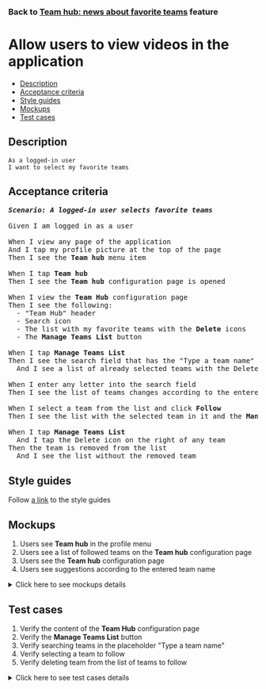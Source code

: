 ### Back to [Team hub: news about favorite teams](../../README.md) feature

# Allow users to view videos in the application

- [Description](#description)
- [Acceptance criteria](#acceptance-criteria)
- [Style guides](#style-guides)
- [Mockups](#mockups)
- [Test cases](#test-cases)

## Description

    As a logged-in user
    I want to select my favorite teams

## Acceptance criteria

<pre>
<b><i>Scenario: A logged-in user selects favorite teams</i></b>

Given I am logged in as a user

When I view any page of the application
And I tap my profile picture at the top of the page
Then I see the <b>Team hub</b> menu item

When I tap <b>Team hub</b>
Then I see the <b>Team hub</b> configuration page is opened

When I view the <b>Team Hub</b> configuration page
Then I see the following:
  - "Team Hub" header
  - Search icon
  - The list with my favorite teams with the <b>Delete</b> icons
  - The <b>Manage Teams List</b> button

When I tap <b>Manage Teams List</b>
Then I see the search field that has the "Type a team name" placeholder
  And I see a list of already selected teams with the Delete icon on the right

When I enter any letter into the search field
Then I see the list of teams changes according to the entered letters

When I select a team from the list and click <b>Follow</b>
Then I see the list with the selected team in it and the <b>Manage Teams List</b> button

When I tap <b>Manage Teams List</b>
  And I tap the Delete icon on the right of any team
Then the team is removed from the list
  And I see the list without the removed team
</pre>

## Style guides

Follow [a link](https://www.figma.com/proto/0zkkf5WC77OSpvyD6YXpFE/Style-guides?page-id=0%3A1&node-id=19%3A5368&viewport=266%2C48%2C0.54&scaling=min-zoom&starting-point-node-id=19%3A5368) to the style guides

## Mockups

1. Users see <b>Team hub</b> in the profile menu
2. Users see a list of followed teams on the <b>Team hub</b> configuration page
3. Users see the <b>Team hub</b> configuration page
4. Users see suggestions according to the entered team name

<details>
  <summary>Click here to see mockups details</summary>

**1. Users see Team hub in the profile menu:**

![Users see Team hub in the profile menu](/sports_hub_portal/mobile_application_features/team_hub/images/application_profile_menu.png)

**2. Users see a list of followed teams on the <b>Team hub</b> configuration page:**

![Users see a list of followed teams on the <b>Team hub</b> configuration page](/sports_hub_portal/mobile_application_features/team_hub/images/application_followed_teams_team_hub_configuration_page.png)

**3. Users see the Team hub configuration page:**

![Users see the Team hub configuration page](/sports_hub_portal/mobile_application_features/team_hub/images/application_team_hub_configuration_page.png)

**4. Users see suggestions according to the entered team name:**

![Users see suggestions according to the entered team name](/sports_hub_portal/mobile_application_features/team_hub/images/application_team_hub_configuration_page_team_search.png)

</details>

## Test cases

1. Verify the content of the <b>Team Hub</b> configuration page
2. Verify the <b>Manage Teams List</b> button
3. Verify searching teams in the placeholder "Type a team name"
4. Verify selecting a team to follow
5. Verify deleting team from the list of teams to follow

<details>
  <summary>Click here to see test cases details</summary>

### **#1. Verify the content of the Team Hub configuration page**

|Preconditions|Steps|Expected result
--------------|-----|----------
|- Log in with user account|1) In the page header tap the profile picture</br>2) Tap the <b>Team Hub</b> item</br>3) Check the content of the <b>Team Hub</b> configuration page|3) The Team Hub configuration page contains following:</br>- "Team Hub" header</br>- Search icon</br>- The list with my favorite teams with the <b>Delete</b> icons</br>- The <b>Manage Teams List</b> button|

### **#2. Verify the Manage Teams List button**

|Preconditions|Steps|Expected result
--------------|-----|----------
|- Log in with user account|1) In the page header tap the profile picture</br>2) Tap the <b>Team Hub</b> item</br>3) Tap <b>Manage Team List</b>|3) A search field appears that has the "Type a team name" placeholder and the list of already selected teams with the delete icons to remove them is shown|

### **#3. Verify searching teams in the placeholder "Type a team name"**

|Preconditions|Steps|Expected result
--------------|-----|----------
|- Log in with user account|1) In the page header tap the profile picture</br>2) Tap the <b>Team Hub</b> item</br>3) Tap <b>Manage Team List</b></br>4) Type any letter into the search field|2) The <b>Team Hub page</b> contains a list with user’s favorite teams and the <b>Manage Team List</b> button</br>3) A search field appears that has the "Type a team name" placeholder and the list of already selected teams with the delete icons to remove them is shown</br>4) The list of teams that satisfies the search is shown|

### **#4. Verify selecting a team to follow**

|Preconditions|Steps|Expected result
--------------|-----|----------
|- Log in with user account|1) In the page header tap the profile picture</br>2) Tap the <b>Team Hub</b> item</br>3) Tap <b>Manage Team List</b></br>4) Type any letter into the search field</br>5) Select a team from the list and click <b>Follow</b>|5) Selected team appears in the list of teams|

### **#5. Verify deleting team from the list of teams to follow**

|Preconditions|Steps|Expected result
--------------|-----|----------
|- Log in with user account|1) In the page header tap the profile picture</br>2) Tap the <b>Team Hub</b> item</br>3) Tap <b>Manage Team List</b></br>4) Next to any team, tap the <b>Delete</b> icon|4) The team is removed from the list of followed teams|
</details>
